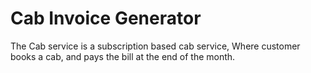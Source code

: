 # Cab Invoice Generator
The Cab service is a subscription based cab service, Where customer books a cab, and pays the bill at the end of the month.
